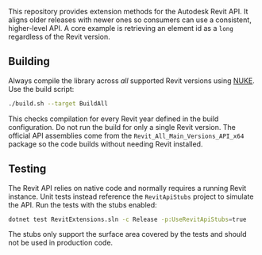 This repository provides extension methods for the Autodesk Revit API. It aligns older releases with newer ones so consumers can use a consistent, higher-level API. A core example is retrieving an element id as a `long` regardless of the Revit version.

## Building
Always compile the library across *all* supported Revit versions using [NUKE](https://nuke.build). Use the build script:

```bash
./build.sh --target BuildAll
```

This checks compilation for every Revit year defined in the build configuration. Do not run the build for only a single Revit version. The official API assemblies come from the `Revit_All_Main_Versions_API_x64` package so the code builds without needing Revit installed.

## Testing
The Revit API relies on native code and normally requires a running Revit instance. Unit tests instead reference the `RevitApiStubs` project to simulate the API. Run the tests with the stubs enabled:

```bash
dotnet test RevitExtensions.sln -c Release -p:UseRevitApiStubs=true
```

The stubs only support the surface area covered by the tests and should not be used in production code.
